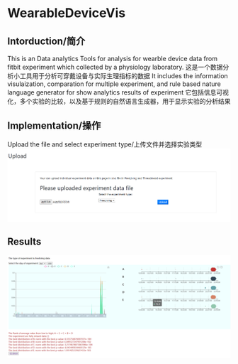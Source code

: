 # WearableDeviceVis

## Intorduction/简介
This is an Data analytics Tools for analysis for wearble device data from fitbit experiment which collected by a physiology laboratory.
这是一个数据分析小工具用于分析可穿戴设备与实际生理指标的数据
It includes the information visulaization, comparation for multiple experiment, and rule based nature language generator for show analytics results of experiment
它包括信息可视化，多个实验的比较，以及基于规则的自然语言生成器，用于显示实验的分析结果

## Implementation/操作
Upload the file and select experiment type/上传文件并选择实验类型
![image](https://github.com/Qinzhizhou/WearableDeviceVis/blob/main/img/upload.PNG)

## Results
![image](https://github.com/Qinzhizhou/WearableDeviceVis/blob/main/img/single.PNG)
